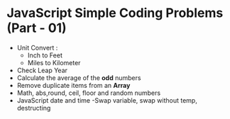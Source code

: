 # JavaScript Simple Coding Problems (Part - 01)
- Unit Convert :
  - Inch to Feet
  - Miles to Kilometer
- Check Leap Year
- Calculate the average of the **odd** numbers
- Remove duplicate items from an **Array**
- Math, abs,round, ceil, floor and random numbers
- JavaScript date and time
-Swap variable, swap without temp, destructing